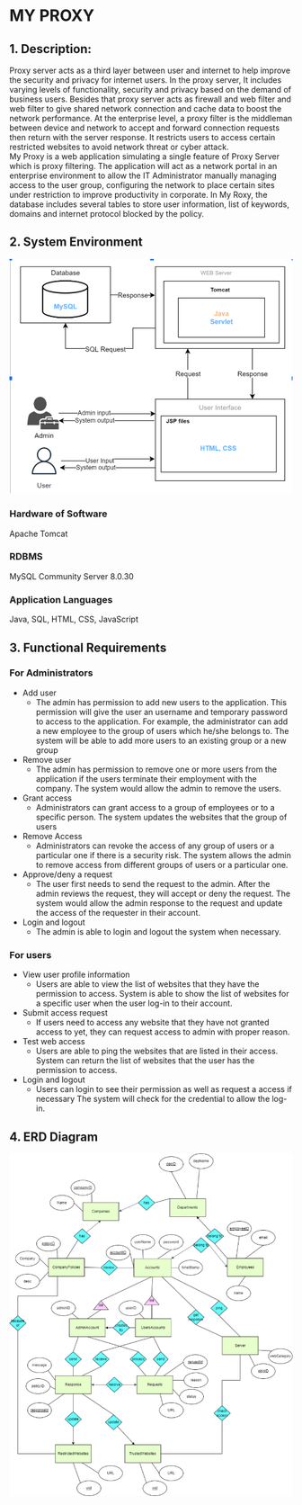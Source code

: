 # MY PROXY

## 1. Description:  <br/>
Proxy server acts as a third layer between user and internet to help improve the security and privacy for internet users. In the proxy server, It includes varying levels of functionality, security and privacy based on the demand of business users. Besides that proxy server acts as firewall and web filter and web filter to give shared network connection and cache data  to boost the network performance. At the enterprise level, a proxy filter is the middleman between device and network to accept and forward connection requests then return with the server response. It restricts users to access certain restricted websites to avoid network threat or cyber attack.
<br/>My Proxy is a web application simulating a single feature of Proxy Server which is proxy filtering. The application will act as a network portal in an enterprise environment to allow the IT Administrator manually managing access to the user group, configuring the network to place certain sites under restriction to improve productivity in corporate. In My Roxy, the database includes several tables to store user information, list of keywords, domains and internet protocol blocked by the policy. 

## 2. System Environment
<img src="Project-Images\System_Structure.png">

### Hardware of Software
Apache Tomcat
### RDBMS
MySQL Community Server 8.0.30
### Application Languages
Java, SQL, HTML, CSS, JavaScript

##  3. Functional Requirements
### For Administrators
- Add user
  - The admin has permission to add new users to the application. This permission will give the user an username and temporary password to access to the application. For example, the administrator can add a new employee to the group of users which he/she belongs to.
  The system will be able to add more users to an existing group or a new group
- Remove user 
  - The admin has permission to remove one or more users from the application if the users terminate their employment with the company.
  The system would allow the admin to remove the users. 
- Grant access 
  - Administrators can grant access to a group of employees or to a specific person.
  The system updates the websites that the group of users
- Remove Access 
  - Administrators can revoke the access of any group of users or a particular one if there is a security risk.
  The system allows the admin to remove access from different groups of users or a particular one.
- Approve/deny a request 
  - The user first needs to send the request to the admin. After the admin reviews the request, they will accept or deny the request.
  The system would allow the admin response to the request and update the access of the requester in their account.
- Login and logout 
  - The admin is able to login and logout the system when necessary.

### For users
- View user profile information
  - Users are able to view the list of websites that they have the permission to access.
  System is able to show the list of websites for a specific user when the user log-in to their account.
- Submit access request 
  - If users need to access any website that they have not granted access to yet, they can request access to admin with proper reason. 
- Test web access
  - Users are able to ping the websites that are listed in their access.
    System can return the list of websites that the user has the permission to access. 
- Login and logout 
  - Users can login to see their permission as well as request a access if necessary
    The system will check for the credential to allow the log-in.

## 4. ERD Diagram
<img src="Project-Images\Entity_relationship.png">